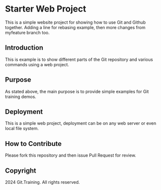 # Starter Web Project

This is a simple website project for 
showing how to use Git and Github together.
Adding a line for rebasing example, then
more changes from myfeature branch too.

## Introduction

This is example is to show different parts of 
the Git repository and various commands using
a web project.

## Purpose

As stated above, the main purpose is to provide
simple examples for Git training demos.

## Deployment

This is a simple web project, deployment
can be on any web server or even local
file system.

## How to Contribute

Please fork this repository and then issue Pull Request for 
review.

## Copyright

2024 Git.Training. All rights reserved.